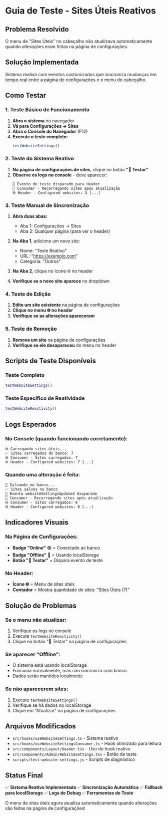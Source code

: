 # Guia de Teste - Sites Úteis Reativos

## Problema Resolvido
O menu de "Sites Úteis" no cabeçalho não atualizava automaticamente quando alterações eram feitas na página de configurações.

## Solução Implementada
Sistema reativo com eventos customizados que sincroniza mudanças em tempo real entre a página de configurações e o menu do cabeçalho.

## Como Testar

### 1. Teste Básico de Funcionamento

1. **Abra o sistema** no navegador
2. **Vá para Configurações → Sites**
3. **Abra o Console do Navegador** (F12)
4. **Execute o teste completo:**
   ```javascript
   testWebsiteSettings()
   ```

### 2. Teste do Sistema Reativo

1. **Na página de configurações de sites**, clique no botão **"🧪 Testar"**
2. **Observe os logs no console** - deve aparecer:
   ```
   🧪 Evento de teste disparado para Header
   🔄 Consumer - Recarregando sites após atualização
   🌐 Header - Configured websites: X [...]
   ```

### 3. Teste Manual de Sincronização

1. **Abra duas abas:**
   - Aba 1: Configurações → Sites
   - Aba 2: Qualquer página (para ver o header)

2. **Na Aba 1**, adicione um novo site:
   - Nome: "Teste Reativo"
   - URL: "https://exemplo.com"
   - Categoria: "Outros"

3. **Na Aba 2**, clique no ícone 🌐 no header
4. **Verifique se o novo site aparece** no dropdown

### 4. Teste de Edição

1. **Edite um site existente** na página de configurações
2. **Clique no menu 🌐 no header**
3. **Verifique se as alterações apareceram**

### 5. Teste de Remoção

1. **Remova um site** na página de configurações
2. **Verifique se ele desapareceu** do menu no header

## Scripts de Teste Disponíveis

### Teste Completo
```javascript
testWebsiteSettings()
```

### Teste Específico de Reatividade
```javascript
testWebsiteReactivity()
```

## Logs Esperados

### No Console (quando funcionando corretamente):
```
🌐 Carregando sites úteis...
✅ Sites carregados do banco: 7
🌐 Consumer - Sites carregados: 7
🌐 Header - Configured websites: 7 [...]
```

### Quando uma alteração é feita:
```
💾 Salvando no banco...
✅ Sites salvos no banco
🔄 Evento websiteSettingsUpdated disparado
🔄 Consumer - Recarregando sites após atualização
🌐 Consumer - Sites carregados: 8
🌐 Header - Configured websites: 8 [...]
```

## Indicadores Visuais

### Na Página de Configurações:
- **Badge "Online"** 🟢 = Conectado ao banco
- **Badge "Offline"** 🔴 = Usando localStorage
- **Botão "🧪 Testar"** = Dispara evento de teste

### No Header:
- **Ícone 🌐** = Menu de sites úteis
- **Contador** = Mostra quantidade de sites: "Sites Úteis (7)"

## Solução de Problemas

### Se o menu não atualizar:
1. Verifique os logs no console
2. Execute `testWebsiteReactivity()`
3. Clique no botão "🧪 Testar" na página de configurações

### Se aparecer "Offline":
- O sistema está usando localStorage
- Funciona normalmente, mas não sincroniza com banco
- Dados serão mantidos localmente

### Se não aparecerem sites:
1. Execute `testWebsiteSettings()`
2. Verifique se há dados no localStorage
3. Clique em "Atualizar" na página de configurações

## Arquivos Modificados

- `src/hooks/useWebsiteSettings.ts` - Sistema reativo
- `src/hooks/useWebsiteSettingsConsumer.ts` - Hook otimizado para leitura
- `src/components/Layout/Header.tsx` - Uso do hook reativo
- `src/components/Admin/WebsiteSettings.tsx` - Botão de teste
- `scripts/test-website-settings.js` - Scripts de diagnóstico

## Status Final

✅ **Sistema Reativo Implementado**
✅ **Sincronização Automática**
✅ **Fallback para localStorage**
✅ **Logs de Debug**
✅ **Ferramentas de Teste**

O menu de sites úteis agora atualiza automaticamente quando alterações são feitas na página de configurações! 